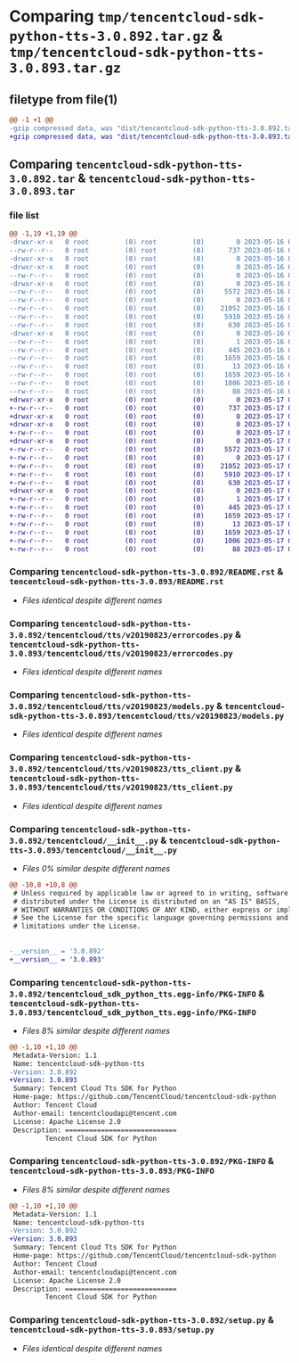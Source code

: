 # Comparing `tmp/tencentcloud-sdk-python-tts-3.0.892.tar.gz` & `tmp/tencentcloud-sdk-python-tts-3.0.893.tar.gz`

## filetype from file(1)

```diff
@@ -1 +1 @@
-gzip compressed data, was "dist/tencentcloud-sdk-python-tts-3.0.892.tar", last modified: Tue May 16 00:50:08 2023, max compression
+gzip compressed data, was "dist/tencentcloud-sdk-python-tts-3.0.893.tar", last modified: Wed May 17 03:44:30 2023, max compression
```

## Comparing `tencentcloud-sdk-python-tts-3.0.892.tar` & `tencentcloud-sdk-python-tts-3.0.893.tar`

### file list

```diff
@@ -1,19 +1,19 @@
-drwxr-xr-x   0 root         (0) root         (0)        0 2023-05-16 00:50:08.000000 tencentcloud-sdk-python-tts-3.0.892/
--rw-r--r--   0 root         (0) root         (0)      737 2023-05-16 00:50:08.000000 tencentcloud-sdk-python-tts-3.0.892/README.rst
-drwxr-xr-x   0 root         (0) root         (0)        0 2023-05-16 00:50:08.000000 tencentcloud-sdk-python-tts-3.0.892/tencentcloud/
-drwxr-xr-x   0 root         (0) root         (0)        0 2023-05-16 00:50:08.000000 tencentcloud-sdk-python-tts-3.0.892/tencentcloud/tts/
--rw-r--r--   0 root         (0) root         (0)        0 2023-05-16 00:50:08.000000 tencentcloud-sdk-python-tts-3.0.892/tencentcloud/tts/__init__.py
-drwxr-xr-x   0 root         (0) root         (0)        0 2023-05-16 00:50:08.000000 tencentcloud-sdk-python-tts-3.0.892/tencentcloud/tts/v20190823/
--rw-r--r--   0 root         (0) root         (0)     5572 2023-05-16 00:50:08.000000 tencentcloud-sdk-python-tts-3.0.892/tencentcloud/tts/v20190823/errorcodes.py
--rw-r--r--   0 root         (0) root         (0)        0 2023-05-16 00:50:08.000000 tencentcloud-sdk-python-tts-3.0.892/tencentcloud/tts/v20190823/__init__.py
--rw-r--r--   0 root         (0) root         (0)    21052 2023-05-16 00:50:08.000000 tencentcloud-sdk-python-tts-3.0.892/tencentcloud/tts/v20190823/models.py
--rw-r--r--   0 root         (0) root         (0)     5910 2023-05-16 00:50:08.000000 tencentcloud-sdk-python-tts-3.0.892/tencentcloud/tts/v20190823/tts_client.py
--rw-r--r--   0 root         (0) root         (0)      630 2023-05-16 00:50:08.000000 tencentcloud-sdk-python-tts-3.0.892/tencentcloud/__init__.py
-drwxr-xr-x   0 root         (0) root         (0)        0 2023-05-16 00:50:08.000000 tencentcloud-sdk-python-tts-3.0.892/tencentcloud_sdk_python_tts.egg-info/
--rw-r--r--   0 root         (0) root         (0)        1 2023-05-16 00:50:08.000000 tencentcloud-sdk-python-tts-3.0.892/tencentcloud_sdk_python_tts.egg-info/dependency_links.txt
--rw-r--r--   0 root         (0) root         (0)      445 2023-05-16 00:50:08.000000 tencentcloud-sdk-python-tts-3.0.892/tencentcloud_sdk_python_tts.egg-info/SOURCES.txt
--rw-r--r--   0 root         (0) root         (0)     1659 2023-05-16 00:50:08.000000 tencentcloud-sdk-python-tts-3.0.892/tencentcloud_sdk_python_tts.egg-info/PKG-INFO
--rw-r--r--   0 root         (0) root         (0)       13 2023-05-16 00:50:08.000000 tencentcloud-sdk-python-tts-3.0.892/tencentcloud_sdk_python_tts.egg-info/top_level.txt
--rw-r--r--   0 root         (0) root         (0)     1659 2023-05-16 00:50:08.000000 tencentcloud-sdk-python-tts-3.0.892/PKG-INFO
--rw-r--r--   0 root         (0) root         (0)     1006 2023-05-16 00:50:08.000000 tencentcloud-sdk-python-tts-3.0.892/setup.py
--rw-r--r--   0 root         (0) root         (0)       88 2023-05-16 00:50:08.000000 tencentcloud-sdk-python-tts-3.0.892/setup.cfg
+drwxr-xr-x   0 root         (0) root         (0)        0 2023-05-17 03:44:30.000000 tencentcloud-sdk-python-tts-3.0.893/
+-rw-r--r--   0 root         (0) root         (0)      737 2023-05-17 03:44:30.000000 tencentcloud-sdk-python-tts-3.0.893/README.rst
+drwxr-xr-x   0 root         (0) root         (0)        0 2023-05-17 03:44:30.000000 tencentcloud-sdk-python-tts-3.0.893/tencentcloud/
+drwxr-xr-x   0 root         (0) root         (0)        0 2023-05-17 03:44:30.000000 tencentcloud-sdk-python-tts-3.0.893/tencentcloud/tts/
+-rw-r--r--   0 root         (0) root         (0)        0 2023-05-17 03:44:30.000000 tencentcloud-sdk-python-tts-3.0.893/tencentcloud/tts/__init__.py
+drwxr-xr-x   0 root         (0) root         (0)        0 2023-05-17 03:44:30.000000 tencentcloud-sdk-python-tts-3.0.893/tencentcloud/tts/v20190823/
+-rw-r--r--   0 root         (0) root         (0)     5572 2023-05-17 03:44:30.000000 tencentcloud-sdk-python-tts-3.0.893/tencentcloud/tts/v20190823/errorcodes.py
+-rw-r--r--   0 root         (0) root         (0)        0 2023-05-17 03:44:30.000000 tencentcloud-sdk-python-tts-3.0.893/tencentcloud/tts/v20190823/__init__.py
+-rw-r--r--   0 root         (0) root         (0)    21052 2023-05-17 03:44:30.000000 tencentcloud-sdk-python-tts-3.0.893/tencentcloud/tts/v20190823/models.py
+-rw-r--r--   0 root         (0) root         (0)     5910 2023-05-17 03:44:30.000000 tencentcloud-sdk-python-tts-3.0.893/tencentcloud/tts/v20190823/tts_client.py
+-rw-r--r--   0 root         (0) root         (0)      630 2023-05-17 03:44:30.000000 tencentcloud-sdk-python-tts-3.0.893/tencentcloud/__init__.py
+drwxr-xr-x   0 root         (0) root         (0)        0 2023-05-17 03:44:30.000000 tencentcloud-sdk-python-tts-3.0.893/tencentcloud_sdk_python_tts.egg-info/
+-rw-r--r--   0 root         (0) root         (0)        1 2023-05-17 03:44:30.000000 tencentcloud-sdk-python-tts-3.0.893/tencentcloud_sdk_python_tts.egg-info/dependency_links.txt
+-rw-r--r--   0 root         (0) root         (0)      445 2023-05-17 03:44:30.000000 tencentcloud-sdk-python-tts-3.0.893/tencentcloud_sdk_python_tts.egg-info/SOURCES.txt
+-rw-r--r--   0 root         (0) root         (0)     1659 2023-05-17 03:44:30.000000 tencentcloud-sdk-python-tts-3.0.893/tencentcloud_sdk_python_tts.egg-info/PKG-INFO
+-rw-r--r--   0 root         (0) root         (0)       13 2023-05-17 03:44:30.000000 tencentcloud-sdk-python-tts-3.0.893/tencentcloud_sdk_python_tts.egg-info/top_level.txt
+-rw-r--r--   0 root         (0) root         (0)     1659 2023-05-17 03:44:30.000000 tencentcloud-sdk-python-tts-3.0.893/PKG-INFO
+-rw-r--r--   0 root         (0) root         (0)     1006 2023-05-17 03:44:30.000000 tencentcloud-sdk-python-tts-3.0.893/setup.py
+-rw-r--r--   0 root         (0) root         (0)       88 2023-05-17 03:44:30.000000 tencentcloud-sdk-python-tts-3.0.893/setup.cfg
```

### Comparing `tencentcloud-sdk-python-tts-3.0.892/README.rst` & `tencentcloud-sdk-python-tts-3.0.893/README.rst`

 * *Files identical despite different names*

### Comparing `tencentcloud-sdk-python-tts-3.0.892/tencentcloud/tts/v20190823/errorcodes.py` & `tencentcloud-sdk-python-tts-3.0.893/tencentcloud/tts/v20190823/errorcodes.py`

 * *Files identical despite different names*

### Comparing `tencentcloud-sdk-python-tts-3.0.892/tencentcloud/tts/v20190823/models.py` & `tencentcloud-sdk-python-tts-3.0.893/tencentcloud/tts/v20190823/models.py`

 * *Files identical despite different names*

### Comparing `tencentcloud-sdk-python-tts-3.0.892/tencentcloud/tts/v20190823/tts_client.py` & `tencentcloud-sdk-python-tts-3.0.893/tencentcloud/tts/v20190823/tts_client.py`

 * *Files identical despite different names*

### Comparing `tencentcloud-sdk-python-tts-3.0.892/tencentcloud/__init__.py` & `tencentcloud-sdk-python-tts-3.0.893/tencentcloud/__init__.py`

 * *Files 0% similar despite different names*

```diff
@@ -10,8 +10,8 @@
 # Unless required by applicable law or agreed to in writing, software
 # distributed under the License is distributed on an "AS IS" BASIS,
 # WITHOUT WARRANTIES OR CONDITIONS OF ANY KIND, either express or implied.
 # See the License for the specific language governing permissions and
 # limitations under the License.
 
 
-__version__ = '3.0.892'
+__version__ = '3.0.893'
```

### Comparing `tencentcloud-sdk-python-tts-3.0.892/tencentcloud_sdk_python_tts.egg-info/PKG-INFO` & `tencentcloud-sdk-python-tts-3.0.893/tencentcloud_sdk_python_tts.egg-info/PKG-INFO`

 * *Files 8% similar despite different names*

```diff
@@ -1,10 +1,10 @@
 Metadata-Version: 1.1
 Name: tencentcloud-sdk-python-tts
-Version: 3.0.892
+Version: 3.0.893
 Summary: Tencent Cloud Tts SDK for Python
 Home-page: https://github.com/TencentCloud/tencentcloud-sdk-python
 Author: Tencent Cloud
 Author-email: tencentcloudapi@tencent.com
 License: Apache License 2.0
 Description: ============================
         Tencent Cloud SDK for Python
```

### Comparing `tencentcloud-sdk-python-tts-3.0.892/PKG-INFO` & `tencentcloud-sdk-python-tts-3.0.893/PKG-INFO`

 * *Files 8% similar despite different names*

```diff
@@ -1,10 +1,10 @@
 Metadata-Version: 1.1
 Name: tencentcloud-sdk-python-tts
-Version: 3.0.892
+Version: 3.0.893
 Summary: Tencent Cloud Tts SDK for Python
 Home-page: https://github.com/TencentCloud/tencentcloud-sdk-python
 Author: Tencent Cloud
 Author-email: tencentcloudapi@tencent.com
 License: Apache License 2.0
 Description: ============================
         Tencent Cloud SDK for Python
```

### Comparing `tencentcloud-sdk-python-tts-3.0.892/setup.py` & `tencentcloud-sdk-python-tts-3.0.893/setup.py`

 * *Files identical despite different names*

